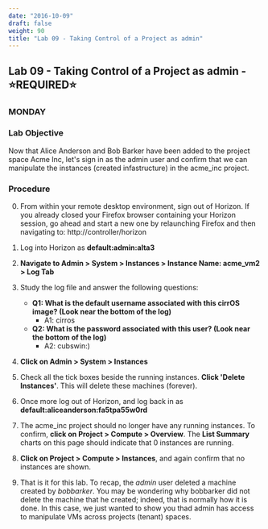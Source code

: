 ```yaml
---
date: "2016-10-09"
draft: false
weight: 90
title: "Lab 09 - Taking Control of a Project as admin"
---
```


## Lab 09 - Taking Control of a Project as admin - &#x2B50;REQUIRED&#x2B50;

### MONDAY

### Lab Objective

Now that Alice Anderson and Bob Barker have been added to the project space Acme Inc, let's sign in as the admin user and confirm that we can manipulate the instances (created infastructure) in the acme_inc project.

### Procedure

0. From within your remote desktop environment, sign out of Horizon. If you already closed your Firefox browser containing your Horizon session, go ahead and start a new one by relaunching Firefox and then navigating to: http://controller/horizon

0. Log into Horizon as **default:admin:alta3**

0. **Navigate to Admin > System > Instances > Instance Name: acme_vm2 > Log Tab**

0. Study the log file and answer the following questions:
    - **Q1: What is the default username associated with this cirrOS image? (Look near the bottom of the log)**
      - A1: cirros
    - **Q2: What is the password associated with this user? (Look near the bottom of the log)**
      - A2: cubswin:)
    
0. **Click on Admin > System > Instances**

0. Check all the tick boxes beside the running instances. **Click  'Delete Instances'**. This will delete these machines (forever).

0. Once more log out of Horizon, and log back in as **default:aliceanderson:fa5tpa55w0rd**

0. The acme_inc project should no longer have any running instances. To confirm, **click on Project > Compute > Overview**. The **List Summary** charts on this page should indicate that 0 instances are running.

0. **Click on Project > Compute > Instances**, and again confirm that no instances are shown. 

0. That is it for this lab. To recap, the *admin* user deleted a machine created by *bobbarker*. You may be wondering why bobbarker did not delete the machine that he created; indeed, that is normally how it is done. In this case, we just wanted to show you thad admin has access to manipulate VMs across projects (tenant) spaces.
